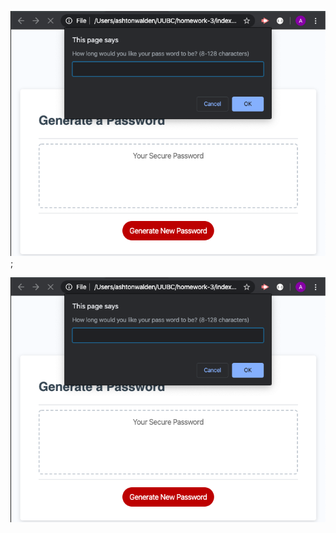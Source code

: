 ![Example of prompting user for desired password length.](images/passwordLengthPrompt.png);

<img src="images/passwordLengthPrompt.png">